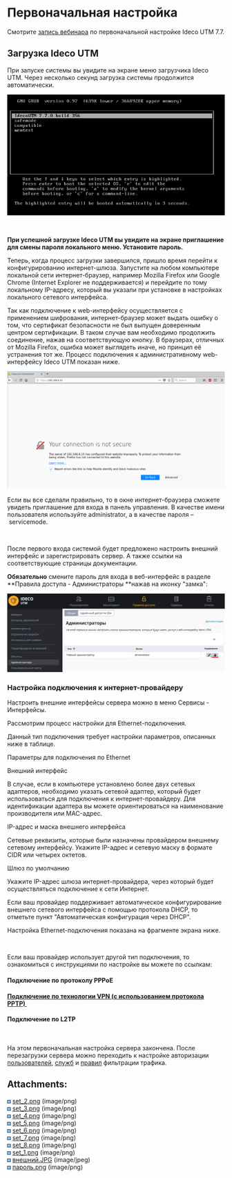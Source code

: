 # Первоначальная настройка

<div>

<div>

Смотрите [запись вебинара](https://youtu.be/kiJAl16RkI0) по
первоначальной настройке Ideco UTM 7.7.

</div>

</div>

## Загрузка Ideco UTM

При запуске системы вы увидите на экране меню загрузчика Ideco UTM.
Через несколько секунд загрузка системы продолжится автоматически.

![](attachments/1278005/6586874.png)

 

**При успешной загрузке Ideco UTM вы увидите на экране приглашение для
смены пароля локального меню. Установите пароль.**

Теперь, когда процесс загрузки завершился, пришло время перейти к
конфигурированию интернет-шлюза. Запустите на любом компьютере
локальной сети интернет-браузер, например Mozilla Firefox или Google
Chrome (Internet Explorer не поддерживается) и перейдите по тому
локальному IP-адресу, который вы указали при установке в
настройках локального сетевого интерфейса.

Так как подключение к web-интерфейсу осуществляется с применением
шифрования, интернет-браузер может выдать ошибку о том, что
сертификат безопасности не был выпущен доверенным центром
сертификации. В таком случае вам необходимо продолжить
соединение, нажав на соответствующую кнопку. В браузерах,
отличных от Mozilla Firefox, ошибка может выглядеть иначе, но
принцип её устранения тот же. Процесс подключения к
административному web-интерфейсу Ideco UTM показан ниже.

![](attachments/1278005/6586868.png)

Если вы все сделали правильно, то в окне интернет-браузера сможете
увидеть приглашение для входа в панель управления. В качестве
имени пользователя используйте administrator, а в качестве пароля
– servicemode.

 

После первого входа системой будет предложено настроить внешний
интерфейс и зарегистрировать сервер. А также ссылки на
соответствующие страницы документации.

<div>

<div>

**Обязательно** смените пароль для входа в веб-интерфейс в разделе
**Правила доступа - Администраторы **нажав на иконку "замка":

![](attachments/1278005/11239538.png)

</div>

</div>

### Настройка подключения к интернет-провайдеру 

Настроить внешние интерфейсы сервера можно в меню Сервисы - Интерфейсы.

Рассмотрим процесс настройки для Ethernet-подключения.

Данный тип подключения требует настройки параметров, описанных ниже в
таблице. 

<div class="table-wrap">

Параметры для подключения по Ethernet

</div>

Внешний интерфейс

В случае, если в компьютере установлено более двух сетевых адаптеров,
необходимо указать сетевой адаптер, который будет использоваться для
подключения к интернет-провайдеру. Для идентификации адаптера вы можете
ориентироваться на наименование производителя или MAC-адрес.

IP-адрес и маска внешнего интерфейса

Сетевые реквизиты, которые были назначены провайдером внешнему сетевому
интерфейсу. Укажите IP-адрес и сетевую маску в формате CIDR или четырех
октетов.

Шлюз по умолчанию

Укажите IP-адрес шлюза интернет-провайдера, через который будет
осуществляться подключение к сети Интернет.

Если ваш провайдер поддерживает автоматическое конфигурирование внешнего
сетевого интерфейса с помощью протокола DHCP, то отметьте пункт
"Автоматическая конфигурация через DHCP".

Настройка Ethernet-подключения показана на фрагменте экрана ниже.

 

  

Если ваш провайдер использует другой тип подключения, то ознакомиться с
инструкциями по настройке вы можете по ссылкам:

#### Подключение по протоколу PPPoE 

#### [Подключение по технологии VPN (с использованием протокола PPTP) ](Подключение_по_PPTP_VPN_)

#### Подключение по L2TP

 

На этом первоначальная настройка сервера закончена. После перезагрузки
сервера можно переходить к настройке авторизации
[пользователей](Управление_пользователями),
[служб](Сервисы) и [правил](Правила_доступа) фильтрации трафика.

<div class="pageSectionHeader">

## Attachments:

</div>

<div class="greybox" data-align="left">

![](images/icons/bullet_blue.gif)
[set\_2.png](attachments/1278005/6586867.png) (image/png)  
![](images/icons/bullet_blue.gif)
[set\_3.png](attachments/1278005/6586868.png) (image/png)  
![](images/icons/bullet_blue.gif)
[set\_4.png](attachments/1278005/6586869.png) (image/png)  
![](images/icons/bullet_blue.gif)
[set\_5.png](attachments/1278005/6586870.png) (image/png)  
![](images/icons/bullet_blue.gif)
[set\_6.png](attachments/1278005/6586871.png) (image/png)  
![](images/icons/bullet_blue.gif)
[set\_7.png](attachments/1278005/6586872.png) (image/png)  
![](images/icons/bullet_blue.gif)
[set\_8.png](attachments/1278005/6586873.png) (image/png)  
![](images/icons/bullet_blue.gif)
[set\_1.png](attachments/1278005/6586874.png) (image/png)  
![](images/icons/bullet_blue.gif)
[внешний.JPG](attachments/1278005/7110728.jpg) (image/jpeg)  
![](images/icons/bullet_blue.gif)
[пароль.png](attachments/1278005/11239538.png) (image/png)  

</div>
